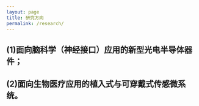 ```yaml
---
layout: page
title: 研究方向
permalink: /research/
---
```



(1)面向脑科学（神经接口）应用的新型光电半导体器件；
------
(2)面向生物医疗应用的植入式与可穿戴式传感微系统。
-------

